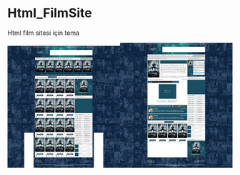 # Html_FilmSite
Html film sitesi için tema


<img src="screencapture1.png" style="width:50%;"/><img src="screencapture2.png" style="width:50%;"/>
